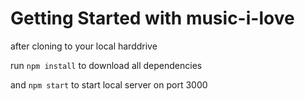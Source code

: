 # Getting Started with music-i-love

after cloning to your local harddrive

run `npm install` to download all dependencies

and `npm start` to start local server on port 3000

